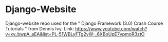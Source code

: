 # Django-Website

Django-website repo used for the " Django Framework (3.0) Crash Course Tutorials " from Dennis Ivy.
Link: https://www.youtube.com/watch?v=xv_bwpA_aEA&list=PL-51WBLyFTg2vW-_6XBoUpE7vpmoR3ztO
